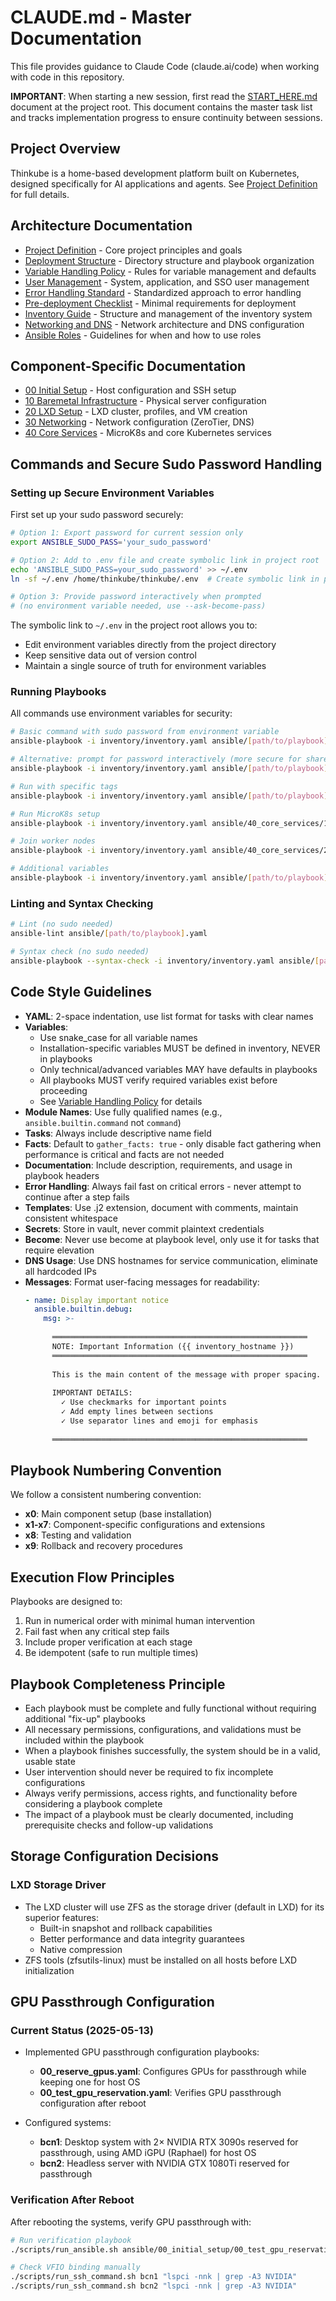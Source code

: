 # CLAUDE.md - Master Documentation

This file provides guidance to Claude Code (claude.ai/code) when working with code in this repository.

**IMPORTANT**: When starting a new session, first read the [START_HERE.md](/START_HERE.md) document at the project root. This document contains the master task list and tracks implementation progress to ensure continuity between sessions.

## Project Overview

Thinkube is a home-based development platform built on Kubernetes, designed specifically for AI applications and agents. See [Project Definition](/docs/architecture/PROJECT_DEFINITION.md) for full details.

## Architecture Documentation

- [Project Definition](/docs/architecture/PROJECT_DEFINITION.md) - Core project principles and goals
- [Deployment Structure](/docs/architecture/DEPLOYMENT_STRUCTURE.md) - Directory structure and playbook organization
- [Variable Handling Policy](/docs/architecture/VARIABLE_HANDLING.md) - Rules for variable management and defaults
- [User Management](/docs/architecture/USER_MANAGEMENT.md) - System, application, and SSO user management
- [Error Handling Standard](/docs/architecture/ERROR_HANDLING.md) - Standardized approach to error handling
- [Pre-deployment Checklist](/docs/architecture/PRE_DEPLOYMENT_CHECKLIST.md) - Minimal requirements for deployment
- [Inventory Guide](/docs/architecture/INVENTORY_GUIDE.md) - Structure and management of the inventory system
- [Networking and DNS](/docs/architecture/NETWORKING_AND_DNS.md) - Network architecture and DNS configuration
- [Ansible Roles](/docs/architecture/ANSIBLE_ROLES.md) - Guidelines for when and how to use roles

## Component-Specific Documentation

- [00 Initial Setup](/docs/architecture/00_initial_setup/README.md) - Host configuration and SSH setup
- [10 Baremetal Infrastructure](/docs/architecture/10_baremetal_infra/README.md) - Physical server configuration
- [20 LXD Setup](/docs/architecture/20_lxd_setup/README.md) - LXD cluster, profiles, and VM creation
- [30 Networking](/docs/architecture/30_networking/README.md) - Network configuration (ZeroTier, DNS)
- [40 Core Services](/docs/architecture/40_core_services/README.md) - MicroK8s and core Kubernetes services

## Commands and Secure Sudo Password Handling

### Setting up Secure Environment Variables
First set up your sudo password securely:

```bash
# Option 1: Export password for current session only
export ANSIBLE_SUDO_PASS='your_sudo_password'

# Option 2: Add to .env file and create symbolic link in project root
echo 'ANSIBLE_SUDO_PASS=your_sudo_password' >> ~/.env
ln -sf ~/.env /home/thinkube/thinkube/.env  # Create symbolic link in project root

# Option 3: Provide password interactively when prompted
# (no environment variable needed, use --ask-become-pass)
```

The symbolic link to `~/.env` in the project root allows you to:
- Edit environment variables directly from the project directory
- Keep sensitive data out of version control
- Maintain a single source of truth for environment variables

### Running Playbooks
All commands use environment variables for security:

```bash
# Basic command with sudo password from environment variable
ansible-playbook -i inventory/inventory.yaml ansible/[path/to/playbook].yaml -e "ansible_become_pass=$ANSIBLE_SUDO_PASS"

# Alternative: prompt for password interactively (more secure for shared systems)
ansible-playbook -i inventory/inventory.yaml ansible/[path/to/playbook].yaml --ask-become-pass

# Run with specific tags
ansible-playbook -i inventory/inventory.yaml ansible/[path/to/playbook].yaml -e "ansible_become_pass=$ANSIBLE_SUDO_PASS" --tags "tag1,tag2"

# Run MicroK8s setup
ansible-playbook -i inventory/inventory.yaml ansible/40_core_services/10_setup_microk8s.yaml -e "ansible_become_pass=$ANSIBLE_SUDO_PASS"

# Join worker nodes
ansible-playbook -i inventory/inventory.yaml ansible/40_core_services/20_join_workers.yaml -e "ansible_become_pass=$ANSIBLE_SUDO_PASS"

# Additional variables
ansible-playbook -i inventory/inventory.yaml ansible/[path/to/playbook].yaml -e "ansible_become_pass=$ANSIBLE_SUDO_PASS domain_name=example.org admin_username=user"
```

### Linting and Syntax Checking
```bash
# Lint (no sudo needed)
ansible-lint ansible/[path/to/playbook].yaml

# Syntax check (no sudo needed)
ansible-playbook --syntax-check -i inventory/inventory.yaml ansible/[path/to/playbook].yaml
```

## Code Style Guidelines

- **YAML**: 2-space indentation, use list format for tasks with clear names
- **Variables**: 
  - Use snake_case for all variable names
  - Installation-specific variables MUST be defined in inventory, NEVER in playbooks
  - Only technical/advanced variables MAY have defaults in playbooks
  - All playbooks MUST verify required variables exist before proceeding
  - See [Variable Handling Policy](/docs/architecture/VARIABLE_HANDLING.md) for details
- **Module Names**: Use fully qualified names (e.g., `ansible.builtin.command` not `command`)
- **Tasks**: Always include descriptive name field
- **Facts**: Default to `gather_facts: true` - only disable fact gathering when performance is critical and facts are not needed
- **Documentation**: Include description, requirements, and usage in playbook headers
- **Error Handling**: Always fail fast on critical errors - never attempt to continue after a step fails
- **Templates**: Use .j2 extension, document with comments, maintain consistent whitespace
- **Secrets**: Store in vault, never commit plaintext credentials
- **Become**: Never use become at playbook level, only use it for tasks that require elevation
- **DNS Usage**: Use DNS hostnames for service communication, eliminate all hardcoded IPs
- **Messages**: Format user-facing messages for readability:
  ```yaml
  - name: Display important notice
    ansible.builtin.debug:
      msg: >-
        
        ═════════════════════════════════════════════════════════
        NOTE: Important Information ({{ inventory_hostname }})
        ═════════════════════════════════════════════════════════
        
        This is the main content of the message with proper spacing.
        
        IMPORTANT DETAILS:
          ✓ Use checkmarks for important points
          ✓ Add empty lines between sections
          ✓ Use separator lines and emoji for emphasis
        
        ═════════════════════════════════════════════════════════
  ```

## Playbook Numbering Convention

We follow a consistent numbering convention:
- **x0**: Main component setup (base installation)
- **x1-x7**: Component-specific configurations and extensions
- **x8**: Testing and validation
- **x9**: Rollback and recovery procedures

## Execution Flow Principles

Playbooks are designed to:
1. Run in numerical order with minimal human intervention
2. Fail fast when any critical step fails
3. Include proper verification at each stage
4. Be idempotent (safe to run multiple times)

## Playbook Completeness Principle

- Each playbook must be complete and fully functional without requiring additional "fix-up" playbooks
- All necessary permissions, configurations, and validations must be included within the playbook
- When a playbook finishes successfully, the system should be in a valid, usable state
- User intervention should never be required to fix incomplete configurations
- Always verify permissions, access rights, and functionality before considering a playbook complete
- The impact of a playbook must be clearly documented, including prerequisite checks and follow-up validations

## Storage Configuration Decisions

### LXD Storage Driver
- The LXD cluster will use ZFS as the storage driver (default in LXD) for its superior features:
  - Built-in snapshot and rollback capabilities
  - Better performance and data integrity guarantees
  - Native compression
- ZFS tools (zfsutils-linux) must be installed on all hosts before LXD initialization

## GPU Passthrough Configuration

### Current Status (2025-05-13)
- Implemented GPU passthrough configuration playbooks:
  - **00_reserve_gpus.yaml**: Configures GPUs for passthrough while keeping one for host OS
  - **00_test_gpu_reservation.yaml**: Verifies GPU passthrough configuration after reboot

- Configured systems:
  - **bcn1**: Desktop system with 2× NVIDIA RTX 3090s reserved for passthrough, using AMD iGPU (Raphael) for host OS
  - **bcn2**: Headless server with NVIDIA GTX 1080Ti reserved for passthrough

### Verification After Reboot
After rebooting the systems, verify GPU passthrough with:
```bash
# Run verification playbook
./scripts/run_ansible.sh ansible/00_initial_setup/00_test_gpu_reservation.yaml -l bcn1,bcn2

# Check VFIO binding manually
./scripts/run_ssh_command.sh bcn1 "lspci -nnk | grep -A3 NVIDIA"
./scripts/run_ssh_command.sh bcn2 "lspci -nnk | grep -A3 NVIDIA"
```